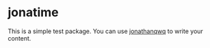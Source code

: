 # jonatime

This is a simple test package. You can use
[jonathanqwq](https://github.com/jonathanqwq/)
to write your content.